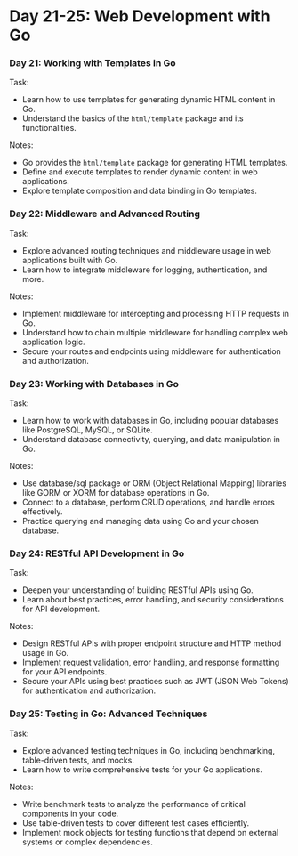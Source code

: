 # Day 21-25: Web Development with Go

### Day 21: Working with Templates in Go
Task:
- Learn how to use templates for generating dynamic HTML content in Go.
- Understand the basics of the `html/template` package and its functionalities.

Notes:
- Go provides the `html/template` package for generating HTML templates.
- Define and execute templates to render dynamic content in web applications.
- Explore template composition and data binding in Go templates.

### Day 22: Middleware and Advanced Routing
Task:
- Explore advanced routing techniques and middleware usage in web applications built with Go.
- Learn how to integrate middleware for logging, authentication, and more.

Notes:
- Implement middleware for intercepting and processing HTTP requests in Go.
- Understand how to chain multiple middleware for handling complex web application logic.
- Secure your routes and endpoints using middleware for authentication and authorization.

### Day 23: Working with Databases in Go
Task:
- Learn how to work with databases in Go, including popular databases like PostgreSQL, MySQL, or SQLite.
- Understand database connectivity, querying, and data manipulation in Go.

Notes:
- Use database/sql package or ORM (Object Relational Mapping) libraries like GORM or XORM for database operations in Go.
- Connect to a database, perform CRUD operations, and handle errors effectively.
- Practice querying and managing data using Go and your chosen database.

### Day 24: RESTful API Development in Go
Task:
- Deepen your understanding of building RESTful APIs using Go.
- Learn about best practices, error handling, and security considerations for API development.

Notes:
- Design RESTful APIs with proper endpoint structure and HTTP method usage in Go.
- Implement request validation, error handling, and response formatting for your API endpoints.
- Secure your APIs using best practices such as JWT (JSON Web Tokens) for authentication and authorization.

### Day 25: Testing in Go: Advanced Techniques
Task:
- Explore advanced testing techniques in Go, including benchmarking, table-driven tests, and mocks.
- Learn how to write comprehensive tests for your Go applications.

Notes:
- Write benchmark tests to analyze the performance of critical components in your code.
- Use table-driven tests to cover different test cases efficiently.
- Implement mock objects for testing functions that depend on external systems or complex dependencies.
